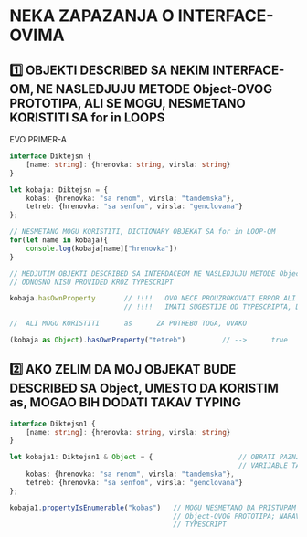 # NEKA ZAPAZANJA O INTERFACE-OVIMA

## :one: OBJEKTI DESCRIBED SA NEKIM INTERFACE-OM, NE NASLEDJUJU METODE Object-OVOG PROTOTIPA, ALI SE MOGU, NESMETANO KORISTITI SA for in LOOPS

EVO PRIMER-A

```typescript
interface Diktejsn {
    [name: string]: {hrenovka: string, virsla: string}
}

let kobaja: Diktejsn = {
    kobas: {hrenovka: "sa renom", virsla: "tandemska"},
    tetreb: {hrenovka: "sa senfom", virsla: "genclovana"}
};

// NESMETANO MOGU KORISTITI, DICTIONARY OBJEKAT SA for in LOOP-OM
for(let name in kobaja){
    console.log(kobaja[name]["hrenovka"])
}

// MEDJUTIM OBJEKTI DESCRIBED SA INTERDACEOM NE NASLEDJUJU METODE Object-OVOG PROTOTIPA
// ODNOSNO NISU PROVIDED KROZ TYPESCRIPT

kobaja.hasOwnProperty       // !!!!   OVO NECE PROUZROKOVATI ERROR ALI NECU
                            // !!!!   IMATI SUGESTIJE OD TYPESCRIPTA, DA JE TO ZISTA METOD, KOJU MOGU KORISTITI

//  ALI MOGU KORISTITI      as      ZA POTREBU TOGA, OVAKO

(kobaja as Object).hasOwnProperty("tetreb")         // -->      true


```

## :two: AKO ZELIM DA MOJ OBJEKAT BUDE DESCRIBED SA Object, UMESTO DA KORISTIM as, MOGAO BIH DODATI TAKAV TYPING

```typescript
interface Diktejsn1 {
    [name: string]: {hrenovka: string, virsla: string}
}

let kobaja1: Diktejsn1 & Object = {                     // OBRATI PAZNJU SADA JE TYPE 
                                                        // VARIJABLE TAKODJEI       Object  INTERFACE
    kobas: {hrenovka: "sa renom", virsla: "tandemska"},
    tetreb: {hrenovka: "sa senfom", virsla: "genclovana"}
};

kobaja1.propertyIsEnumerable("kobas")   // MOGU NESMETANO DA PRISTUPAM PROPERTIJIMA I METODAMA
                                        // Object-OVOG PROTOTIPA; NARAVNO, KOJE MI SUGERISE
                                        // TYPESCRIPT

```